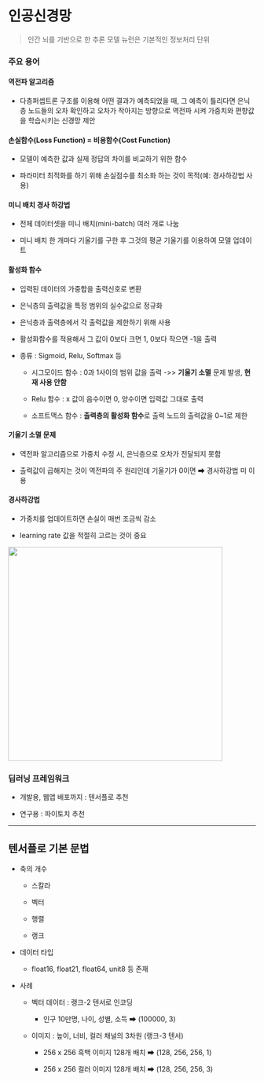 # 인공신경망

> 인간 뇌를 기반으로 한 추론 모델
> 뉴런은 기본적인 정보처리 단위

### 주요 용어

#### 역전파 알고리즘

- 다층퍼셉트론 구조를 이용해 어떤 결과가 예측되었을 때, 그 예측이 틀리다면 은닉층 노드들의 오차 확인하고 오차가 작아지는 방향으로 역전파 시켜 가중치와 편향값을 학습시키는 신경망 제안

#### 손실함수(Loss Function) = 비용함수(Cost Function)

- 모델이 예측한 값과 실제 정답의 차이를 비교하기 위한 함수

- 파라미터 최적화를 하기 위해 손실점수를 최소화 하는 것이 목적(예: 경사하강법 사용)

#### 미니 배치 경사 하강법

- 전체 데이터셋을 미니 배치(mini-batch) 여러 개로 나눔

- 미니 배치 한 개마다 기울기를 구한 후 그것의 평균 기울기를 이용하여 모델 업데이트

#### 활성화 함수

- 입력된 데이터의 가중합을 출력신호로 변환

- 은닉층의 출력값을 특정 범위의 실수값으로 정규화

- 은닉층과 출력층에서 각 출력값을 제한하기 위해 사용

- 활성화함수를 적용해서 그 값이 0보다 크면 1, 0보다 작으면 -1을 출력

- 종류 : Sigmoid, Relu, Softmax 등
  
  - 시그모이드 함수 : 0과 1사이의 범위 값을 출력 ->> **기울기 소멸** 문제 발생, **현재 사용 안함**
  
  - Relu 함수 : x 값이 음수이면 0, 양수이면 입력값 그대로 출력
  
  - 소프트맥스 함수 : **출력층의 활성화 함수**로 출력 노드의 출력값을 0~1로 제한

#### 기울기 소멸 문제

- 역전파 알고리즘으로 가중치 수정 시, 은닉층으로 오차가 전달되지 못함

- 출력값이 곱해지는 것이 역전파의 주 원리인데 기울기가 0이면 ➡ 경사하강법 미 이용

#### 경사하강법

- 가중치를 업데이트하면 손실이 매번 조금씩 감소

- learning rate 값을 적절히 고르는 것이 중요

<img src="https://t1.daumcdn.net/cfile/tistory/99334E495D81B36B2F" title="" alt="" width="436">

### 딥러닝 프레임워크

- 개발용, 웹앱 배포까지 : 텐서플로 추천

- 연구용 : 파이토치 추천

---

## 텐서플로 기본 문법

- 축의 개수
  
  - 스칼라
  
  - 벡터
  
  - 행렬
  
  - 랭크

- 데이터 타입
  
  - float16, float21, float64, unit8 등 존재

- 사례
  
  - 벡터 데이터 : 랭크-2 텐서로 인코딩
    
    - 인구 10만명, 나이, 성별, 소득 ➡ (100000, 3)
  
  - 이미지 : 높이, 너비, 컬러 채널의 3차원 (랭크-3 텐서)
    
    - 256 x 256 흑백 이미지 128개 배치 ➡ (128, 256, 256, 1)
    
    - 256 x 256 컬러 이미지 128개 배치 ➡ (128, 256, 256, 3)
